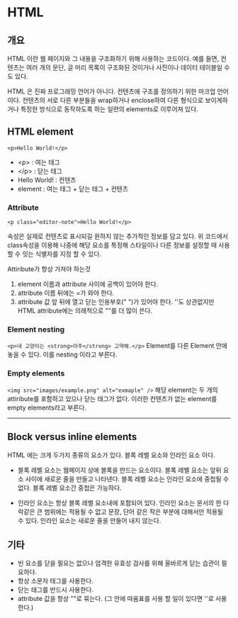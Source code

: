 # HTML

## 개요
HTML 이란 웹 페이지와 그 내용을 구조화하기 위해 사용하는 코드이다. 예를 들면, 컨텐츠는 여러 개의 문단, 글 머리 목록이 구조화된 것이거나 사진이나 데이터 테이블일 수도 있다.

HTML 은 진짜 프로그래밍 언어가 아니다. 컨텐츠에 구조를 정의하기 위한 마크업 언어이다. 컨텐츠의 서로 다른 부분들을 wrap하거나 enclose하여 다른 형식으로 보이게하거나 특정한 방식으로 동작하도록 하는 일련의 elements로 이루어져 있다.

## HTML element

`<p>Hello World!</p>`

- \<p> : 여는 태그
- \</p> : 닫는 태그
- Hello World! : 컨텐츠
- element : 여는 태그 +  닫는 태그 + 컨텐츠

### Attribute
`<p class="editor-note">Hello World!</p>`

속성은 실제로 컨텐츠로 표시되길 원하지 않는 추가적인 정보를 담고 있다.
위 코드에서 class속성을 이용해 나중에 해당 요소를 특정해 스타일이나 다른 정보를 설정할 때 사용할 수 잇는 식별자를 지정 할 수 있다.

Attiribute가 항상 가져야 하는것
1. element 이름과 attribute 사이에 공백이 있어야 한다.
2. attribute 이름 뒤에는 =가 와야 한다.
3. attribute 값 앞 뒤에 열고 닫는 인용부호(" ")가 있어야 한다. ''도 상관없지만 HTML attribute에는 의례적으로 ""를 더 많이 쓴다.

### Element nesting
`<p>내 고양이는 <strong>아주</strong> 고약해.</p>`
Element를 다른 Element 안에 놓을 수 있다. 이를 nesting 이라고 부른다.

### Empty elements
`<img src="images/example.png" alt="exmaple" />`
해당 element는 두 개의 attiribute를 포함하고 있으나 닫는 태그가 없다. 이러한 컨텐츠가 없는 element를 empty elements라고 부른다.

------------------------------------------------------------------------------

## Block versus inline elements

HTML 에는 크게 두가지 종류의 요소가 있다. 블록 레벨 요소와 인라인 요소 이다.

- 블록 레벨 요소는 웹페이지 상에 블록을 만드는 요소이다. 블록 레벨 요소는 앞뒤 요소 사이에 새로운 줄을 만들고 나타낸다. 블록 레벨 요소는 인라인 요소에 중첩될 수 없다. 블록 레벨 요소간 중첩은 가능하다.

- 인라인 요소는 항상 블록 레벨 요소내에 포함되어 있다. 인라인 요소는 문서의 한 다락같은 큰 범위에는 적용될 수 없고 문장, 단어 같은 작은 부분에 대해서만 적용될 수 있다. 인라인 요소는 새로운 줄을 만들어 내지 않는다.

## 기타

- 빈 요소를 닫을 필요는 없으나 엄격한 유효성 검사를 위해 올바르게 닫는 습관이 필요하다.
- 항상 소문자 태그를 사용한다.
- 닫는 태그를 반드시 사용한다.
- attribute 값을 항상 ""로 묶는다. (그 안에 따옴표를 사용 할 일이 있다면 ''로 사용한다.)
